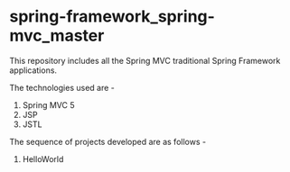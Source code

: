 # spring-framework_spring-mvc_master
This repository includes all the Spring MVC traditional Spring Framework applications.

The technologies used are -
1. Spring MVC 5
2. JSP
3. JSTL


The sequence of projects developed are as follows -
1. HelloWorld


